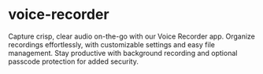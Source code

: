 # voice-recorder
Capture crisp, clear audio on-the-go with our Voice Recorder app. Organize recordings effortlessly, with customizable settings and easy file management. Stay productive with background recording and optional passcode protection for added security.
